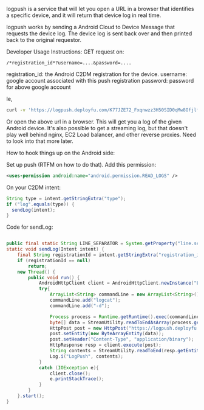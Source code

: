 logpush is a service that will let you open a URL in a browser that identifies a specific device, and it will return that device log in real time.

logpush works by sending a Android Cloud to Device Message that requests the device log. The device log is sent back over
and then printed back to the original requestor.


Developer Usage Instructions:
GET request on:

```
/*registration_id*?username=....&password=....
```


registration_id: the Android C2DM registration for the device.
username: google account associated with this push registration
password: password for above google account

Ie,


```bash
curl -v 'https://logpush.deployfu.com/K77JZE72_Fxqnwzz3H50SID0qMw8OfjlfwztCV00AhtWuyTbwSVMZxZBm.....?username=me@example.com&password=swordfish'
```

Or open the above url in a browser. This will get you a log of the given Android device.
It's also possible to get a streaming log, but that doesn't play well behind nginx, EC2 Load balancer, and other reverse proxies.
Need to look into that more later.


How to hook things up on the Android side:

Set up push (RTFM on how to do that).
Add this permission:


```xml
<uses-permission android:name="android.permission.READ_LOGS" />
```


On your C2DM intent:


```java
String type = intent.getStringExtra("type");
if ("log".equals(type)) {
  sendLog(intent);
}
```
  

Code for sendLog:



```java

public final static String LINE_SEPARATOR = System.getProperty("line.separator");
static void sendLog(Intent intent) {
    final String registrationId = intent.getStringExtra("registration_id");
    if (registrationId == null)
        return;
    new Thread() {
        public void run() {
            AndroidHttpClient client = AndroidHttpClient.newInstance("LogPush");
            try{
                ArrayList<String> commandLine = new ArrayList<String>();
                commandLine.add("logcat");
                commandLine.add("-d");

                Process process = Runtime.getRuntime().exec(commandLine.toArray(new String[0]));
                byte[] data = StreamUtility.readToEndAsArray(process.getInputStream());
                HttpPost post = new HttpPost("https://logpush.deployfu.com/" + registrationId);
                post.setEntity(new ByteArrayEntity(data));
                post.setHeader("Content-Type", "application/binary");
                HttpResponse resp = client.execute(post);
                String contents = StreamUtility.readToEnd(resp.getEntity().getContent());
                Log.i("LogPush", contents);
            } 
            catch (IOException e){
                client.close();
                e.printStackTrace();
            } 
        }
    }.start();
}
```


